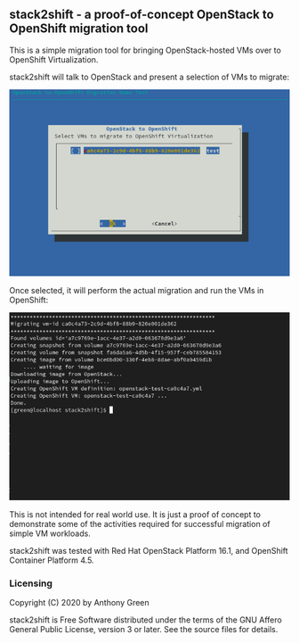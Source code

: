 ## stack2shift - a proof-of-concept OpenStack to OpenShift migration tool

This is a simple migration tool for bringing OpenStack-hosted VMs over
to OpenShift Virtualization.

stack2shift will talk to OpenStack and present a selection of VMs to migrate:

![alt text](select-vm.png "OpenStack VM selector")

Once selected, it will perform the actual migration and run the VMs in OpenShift:

![alt text](migrate-vm.png "OpenStack to OpenShift migration")

This is not intended for real world use. It is just a proof of concept
to demonstrate some of the activities required for successful
migration of simple VM workloads.

stack2shift was tested with Red Hat OpenStack Platform 16.1, and
OpenShift Container Platform 4.5.

### Licensing

Copyright (C) 2020 by Anthony Green

stack2shift is Free Software distributed under the terms of the GNU
Affero General Public License, version 3 or later. See the source files
for details.
